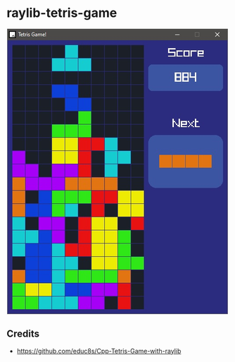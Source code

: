# raylib-tetris-game

<div align="center">
	<img alt="Raylib Tetris Game" src="./screenshot.jpg" />
</div>

## Credits

- <https://github.com/educ8s/Cpp-Tetris-Game-with-raylib>